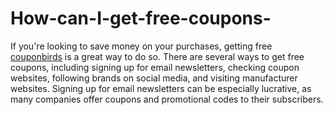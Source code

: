 # How-can-I-get-free-coupons-
If you're looking to save money on your purchases, getting free <a href="https://www.couponbirds.com/">couponbirds</a> is a great way to do so. There are several ways to get free coupons, including signing up for email newsletters, checking coupon websites, following brands on social media, and visiting manufacturer websites. Signing up for email newsletters can be especially lucrative, as many companies offer coupons and promotional codes to their subscribers.
